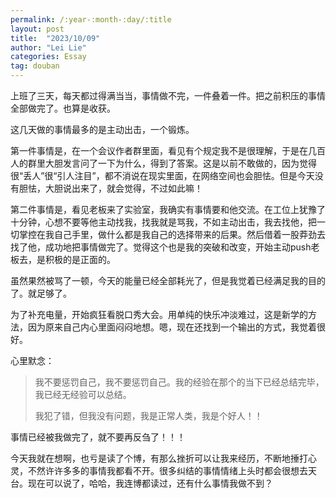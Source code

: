 ```yaml
---
permalink: /:year-:month-:day/:title
layout: post
title:  "2023/10/09"
author: "Lei Lie"
categories: Essay
tag: douban
---
```


上班了三天，每天都过得满当当，事情做不完，一件叠着一件。把之前积压的事情全部做完了。也算是收获。

这几天做的事情最多的是主动出击，一个锻炼。

第一件事情是，在一个会议作者群里面，看见有个规定我不是很理解，于是在几百人的群里大胆发言问了一下为什么，得到了答案。这是以前不敢做的，因为觉得很“丢人”很“引人注目”，都不消说在现实里面，在网络空间也会胆怯。但是今天没有胆怯，大胆说出来了，就会觉得，不过如此嘛！

第二件事情是，看见老板来了实验室，我确实有事情要和他交流。在工位上犹豫了十分钟，心想不要等他主动找我，找我就是骂我，不如主动出击，我去找他，把一切掌控在我自己手里，做什么都是我自己的选择带来的后果。然后借着一股莽劲去找了他，成功地把事情做完了。觉得这个也是我的突破和改变，开始主动push老板去，是积极的是正面的。

虽然果然被骂了一顿，今天的能量已经全部耗光了，但是我觉着已经满足我的目的了。就足够了。

为了补充电量，开始疯狂看脱口秀大会。用单纯的快乐冲淡难过，这是新学的方法，因为原来自己内心里面闷闷地想。嗯，现在还找到一个输出的方式，我觉着很好。

心里默念：

> 我不要惩罚自己，我不要惩罚自己。我的经验在那个的当下已经总结完毕，我已经无经验可以总结。
>
>  我犯了错，但我没有问题，我是正常人类，我是个好人！！

事情已经被我做完了，就不要再反刍了！！！

今天我就在想啊，也亏是读了个博，有那么挫折可以让我来经历，不断地捶打心灵，不然许许多多的事情我都看不开。很多纠结的事情情绪上头时都会很想去天台。现在可以说了，哈哈，我连博都读过，还有什么事情我做不到？
